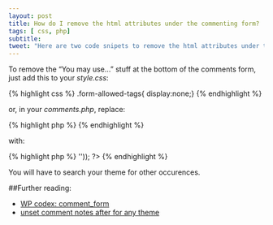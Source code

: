 ```yaml
---
layout: post
title: How do I remove the html attributes under the commenting form?
tags: [ css, php]
subtitle:
tweet: "Here are two code snipets to remove the html attributes under the comments form in #wordpress"
---
```


To remove the “You may use…” stuff at the bottom of the comments form, just add this to your _style.css_:

{% highlight css %}
    .form-allowed-tags{ 
    display:none;} 
{% endhighlight %}


or, in your _comments.php_, replace:

{% highlight php %}
    <?php comment_form(); ?>
{% endhighlight %}


with:

{% highlight php %}
    <?php comment_form(array('comment_notes_after' => '')); ?>
{% endhighlight %}

You will have to search your theme for other occurences.

##Further reading:

- [WP codex: comment_form](https://codex.wordpress.org/Function_Reference/comment_form)
- [unset comment notes after for any theme](https://wordpress.org/support/topic/unset-comment_notes_after-for-any-theme)

